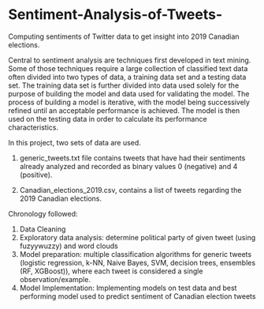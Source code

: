 # Sentiment-Analysis-of-Tweets-

Computing sentiments of Twitter data to get insight into 2019 Canadian elections. 

Central to sentiment analysis are techniques first developed in text mining. Some of those techniques require a large collection of classified text data often divided into two types of data, a training data set and a testing data set. The training data set is further divided into data used solely for the purpose of building the model and data used for validating the model. The process of building a model is iterative, with the model being successively refined until an acceptable performance is achieved. The model is then used on the testing data in order to calculate its performance characteristics.

In this project, two sets of data are used. 
1. generic_tweets.txt file contains tweets that have had their sentiments already analyzed and recorded as binary values 0 (negative) and 4
(positive).

2. Canadian_elections_2019.csv, contains a list of tweets regarding the 2019 Canadian elections.

Chronology followed:
1. Data Cleaning
2. Exploratory data analysis: determine political party of given tweet (using fuzyywuzzy) and word clouds
3. Model preparation: multiple classification algorithms for generic tweets (logistic regression, k-NN, Naive Bayes, SVM, decision trees, ensembles (RF, XGBoost)), where each tweet is considered a single observation/example. 
4. Model Implementation: Implementing models on test data and best performing model used to predict sentiment of Canadian election tweets
